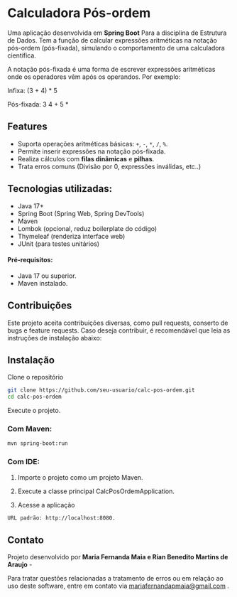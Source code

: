 # Calculadora Pós-ordem

Uma aplicação desenvolvida em **Spring Boot** Para a disciplina de Estrutura de Dados. Tem a função de calcular expressões aritméticas na notação pós-ordem (pós-fixada), simulando o comportamento de uma calculadora científica.

A notação pós-fixada é uma forma de escrever expressões aritméticas onde os operadores vêm após os operandos. Por exemplo:

Infixa: (3 + 4) * 5

Pós-fixada: 3 4 + 5 *

## Features

- Suporta operações aritméticas básicas: `+`, `-`, `*`, `/`, `%`.
- Permite inserir expressões na notação pós-fixada.
- Realiza cálculos com **filas dinâmicas** e **pilhas**.
- Trata erros comuns (Divisão por 0, expressões inválidas, etc..)

## Tecnologias utilizadas:

- Java 17+
- Spring Boot (Spring Web, Spring DevTools)
- Maven
- Lombok (opcional, reduz boilerplate do código)
- Thymeleaf (renderiza interface web)
- JUnit (para testes unitários)

#### Pré-requisitos:

- Java 17 ou superior.
- Maven instalado.

## Contribuições 

Este projeto aceita contribuições diversas, como pull requests, conserto de bugs e feature requests. Caso deseja contribuir, é recomendável que leia as instruções de instalação abaixo:

## Instalação

Clone o repositório

```bash
git clone https://github.com/seu-usuario/calc-pos-ordem.git
cd calc-pos-ordem
```
Execute o projeto.

### Com Maven:

```bash
mvn spring-boot:run
```
### Com IDE:

1. Importe o projeto como um projeto Maven.

2. Execute a classe principal CalcPosOrdemApplication.

3. Acesse a aplicação

```bash
URL padrão: http://localhost:8080.
```

## Contato
Projeto desenvolvido por **Maria Fernanda Maia e Rian Benedito Martins de Araujo** -

Para tratar questões relacionadas a tratamento de erros ou em relação ao uso deste software, entre em contato via mariafernandapmaia@gmail.com .
